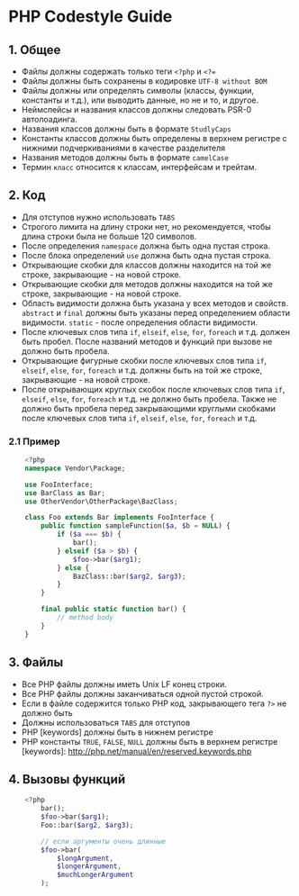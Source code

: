 # PHP Codestyle Guide

## 1. Общее
- Файлы должны содержать только теги `<?php` и `<?=`
- Файлы должны быть сохранены в кодировке `UTF-8 without BOM`
- Файлы должны или определять символы (классы, функции, константы и т.д.), или выводить данные, но не и то, и другое.
- Неймспейсы и названия классов должны следовать PSR-0 автолоадинга.
- Названия классов должны быть в формате `StudlyCaps`
- Константы классов должны быть определены в верхнем регистре с нижними подчеркиваниями в качестве разделителя
- Названия методов должны быть в формате `camelCase`
- Термин `класс` относится к классам, интерфейсам и трейтам.

## 2. Код
- Для отступов нужно использовать `TABS`
- Строгого лимита на длину строки нет, но рекомендуется, чтобы длина строки была не больше 120 символов.
- После определения `namespace` должна быть одна пустая строка.
- После блока определений `use` должна быть одна пустая строка.
- Открывающие скобки для классов должны находится на той же строке, закрывающие - на новой строке.
- Открывающие скобки для методов должны находится на той же строке, закрывающие - на новой строке.
- Область видимости должна быть указана у всех методов и свойств. `abstract` и `final` должны быть указаны перед определением области видимости. `static` - после определения области видимости.
- После ключевых слов типа `if`, `elseif`, `else`, `for`, `foreach` и т.д. должен быть пробел. После названий методов и функций при вызове не должно быть пробела.
- Открывающие фигурные скобки после ключевых слов типа `if`, `elseif`, `else`, `for`, `foreach` и т.д. должны быть на той же строке, закрывающие - на новой строке.
- После открывающих круглых скобок после ключевых слов типа `if`, `elseif`, `else`, `for`, `foreach` и т.д. не должно быть пробела. Также не должно быть пробела перед закрывающими круглыми скобками после ключевых слов типа `if`, `elseif`, `else`, `for`, `foreach` и т.д.
### 2.1 Пример
```php
	<?php
	namespace Vendor\Package;

	use FooInterface;
	use BarClass as Bar;
	use OtherVendor\OtherPackage\BazClass;

	class Foo extends Bar implements FooInterface {
		public function sampleFunction($a, $b = NULL) {
			if ($a === $b) {
				bar();
			} elseif ($a > $b) {
				$foo->bar($arg1);
			} else {
				BazClass::bar($arg2, $arg3);
			}
		}

		final public static function bar() {
			// method body
		}
	}
````

## 3. Файлы
- Все PHP файлы должны иметь Unix LF конец строки.
- Все PHP файлы должны заканчиваться одной пустой строкой.
- Если в файле содержится только PHP код, закрывающего тега `?>` не должно быть
- Должны использоваться `TABS` для отступов
- PHP [keywords] должны быть в нижнем регистре
- PHP константы `TRUE`, `FALSE`, `NULL` должны быть в верхнем регистре
[keywords]: http://php.net/manual/en/reserved.keywords.php

## 4. Вызовы функций
```php
	<?php
		bar();
		$foo->bar($arg1);
		Foo::bar($arg2, $arg3);

		// если аргументы очень длинные
		$foo->bar(
			$longArgument,
			$longerArgument,
			$muchLongerArgument
		);
````